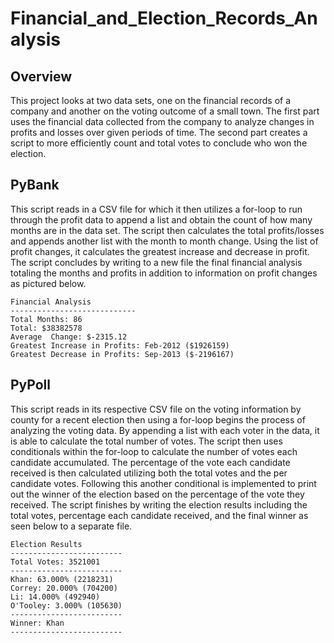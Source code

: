 # Financial_and_Election_Records_Analysis

## Overview

This project looks at two data sets, one on the financial records of a company and another on the voting outcome of a small town. The first part uses the financial data collected from the company to analyze changes in profits and losses over given periods of time. The second part creates a script to more efficiently count and total votes to conclude who won the election.

## PyBank

This script reads in a CSV file for which it then utilizes a for-loop to run through the profit data to append a list and obtain the count of how many months are in the data set. The script then calculates the total profits/losses and appends another list with the month to month change. Using the list of profit changes, it calculates the greatest increase and decrease in profit. The script concludes by writing to a new file the final financial analysis totaling the months and profits in addition to information on profit changes as pictured below.

  ```text
  Financial Analysis
  ----------------------------
  Total Months: 86
  Total: $38382578
  Average  Change: $-2315.12
  Greatest Increase in Profits: Feb-2012 ($1926159)
  Greatest Decrease in Profits: Sep-2013 ($-2196167)
  ```

## PyPoll

This script reads in its respective CSV file on the voting information by county for a recent election then using a for-loop begins the process of analyzing the voting data. By appending a list with each voter in the data, it is able to calculate the total number of votes. The script then uses conditionals within the for-loop to calculate the number of votes each candidate accumulated. The percentage of the vote each candidate received is then calculated utilizing both the total votes and the per candidate votes. Following this another conditional is implemented to print out the winner of the election based on the percentage of the vote they received. The script finishes by writing the election results including the total votes, percentage each candidate received, and the final winner as seen below to a separate file.

  ```text
  Election Results
  -------------------------
  Total Votes: 3521001
  -------------------------
  Khan: 63.000% (2218231)
  Correy: 20.000% (704200)
  Li: 14.000% (492940)
  O'Tooley: 3.000% (105630)
  -------------------------
  Winner: Khan
  -------------------------
  ```


